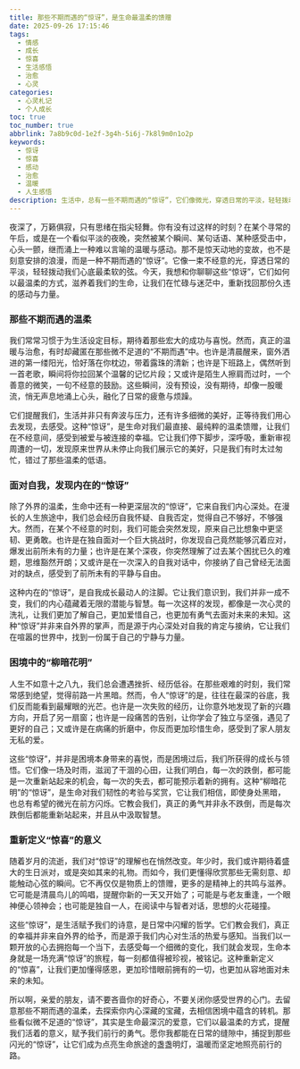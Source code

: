 ```yaml
---
title: 那些不期而遇的“惊讶”，是生命最温柔的馈赠
date: 2025-09-26 17:15:46
tags:
  - 情感
  - 成长
  - 惊喜
  - 生活感悟
  - 治愈
  - 心灵
categories:
  - 心灵札记
  - 个人成长
toc: true
toc_number: true
abbrlink: 7a8b9c0d-1e2f-3g4h-5i6j-7k8l9m0n1o2p
keywords:
  - 惊讶
  - 惊喜
  - 感动
  - 治愈
  - 温暖
  - 人生感悟
description: 生活中，总有一些不期而遇的“惊讶”，它们像微光，穿透日常的平淡，轻轻拨动我们的心弦。这些瞬间，无关宏大，却足以在心底泛起涟漪，提醒我们生命中那些被忽略的美好与力量。本文将带你一同感受，那些来自外界、来自内心、来自困境的“惊讶”，如何成为我们前行路上最温柔的馈赠。
---
```


夜深了，万籁俱寂，只有思绪在指尖轻舞。你有没有过这样的时刻？在某个寻常的午后，或是在一个看似平淡的夜晚，突然被某个瞬间、某句话语、某种感受击中，心头一颤，继而涌上一种难以言喻的温暖与感动。那不是惊天动地的变故，也不是刻意安排的浪漫，而是一种不期而遇的“惊讶”。它像一束不经意的光，穿透日常的平淡，轻轻拨动我们心底最柔软的弦。今天，我想和你聊聊这些“惊讶”，它们如何以最温柔的方式，滋养着我们的生命，让我们在忙碌与迷茫中，重新找回那份久违的感动与力量。

### 那些不期而遇的温柔

我们常常习惯于为生活设定目标，期待着那些宏大的成功与喜悦。然而，真正的温暖与治愈，有时却藏匿在那些微不足道的“不期而遇”中。也许是清晨醒来，窗外洒进的第一缕阳光，恰好落在你枕边，带着露珠的清新；也许是下班路上，偶然听到一首老歌，瞬间将你拉回某个温馨的记忆片段；又或许是陌生人擦肩而过时，一个善意的微笑，一句不经意的鼓励。这些瞬间，没有预设，没有期待，却像一股暖流，悄无声息地涌上心头，融化了日常的疲惫与烦躁。

它们提醒我们，生活并非只有奔波与压力，还有许多细微的美好，正等待我们用心去发现，去感受。这种“惊讶”，是生命对我们最直接、最纯粹的温柔馈赠，让我们在不经意间，感受到被爱与被连接的幸福。它让我们停下脚步，深呼吸，重新审视周遭的一切，发现原来世界从未停止向我们展示它的美好，只是我们有时太过匆忙，错过了那些温柔的低语。

### 面对自我，发现内在的“惊讶”

除了外界的温柔，生命中还有一种更深层次的“惊讶”，它来自我们内心深处。在漫长的人生旅途中，我们总会经历自我怀疑、自我否定，觉得自己不够好，不够强大。然而，在某个不经意的时刻，我们可能会突然发现，原来自己比想象中更坚韧、更勇敢。也许是在独自面对一个巨大挑战时，你发现自己竟然能够沉着应对，爆发出前所未有的力量；也许是在某个深夜，你突然理解了过去某个困扰已久的难题，思维豁然开朗；又或许是在一次深入的自我对话中，你接纳了自己曾经无法面对的缺点，感受到了前所未有的平静与自由。

这种内在的“惊讶”，是自我成长最动人的注脚。它让我们意识到，我们并非一成不变，我们的内心蕴藏着无限的潜能与智慧。每一次这样的发现，都像是一次心灵的洗礼，让我们更加了解自己，更加爱惜自己，也更加有勇气去面对未来的未知。这种“惊讶”并非来自外界的掌声，而是源于内心深处对自我的肯定与接纳，它让我们在喧嚣的世界中，找到一份属于自己的宁静与力量。

### 困境中的“柳暗花明”

人生不如意十之八九，我们总会遭遇挫折、经历低谷。在那些艰难的时刻，我们常常感到绝望，觉得前路一片黑暗。然而，令人“惊讶”的是，往往在最深的谷底，我们反而能看到最耀眼的光芒。也许是一次失败的经历，让你意外地发现了新的兴趣方向，开启了另一扇窗；也许是一段痛苦的告别，让你学会了独立与坚强，遇见了更好的自己；又或许是在病痛的折磨中，你反而更加珍惜生命，感受到了家人朋友无私的爱。

这些“惊讶”，并非是困境本身带来的喜悦，而是困境过后，我们所获得的成长与领悟。它们像一场及时雨，滋润了干涸的心田，让我们明白，每一次的跌倒，都可能是一次重新站起来的机会，每一次的失去，都可能预示着新的拥有。这种“柳暗花明”的“惊讶”，是生命对我们韧性的考验与奖赏，它让我们相信，即使身处黑暗，也总有希望的微光在前方闪烁。它教会我们，真正的勇气并非永不跌倒，而是每次跌倒后都能重新站起来，并且从中汲取智慧。

### 重新定义“惊喜”的意义

随着岁月的流逝，我们对“惊讶”的理解也在悄然改变。年少时，我们或许期待着盛大的生日派对，或是突如其来的礼物。而如今，我们更懂得欣赏那些无需刻意、却能触动心弦的瞬间。它不再仅仅是物质上的馈赠，更多的是精神上的共鸣与滋养。它可能是清晨鸟儿的鸣唱，提醒你新的一天又开始了；可能是与老友重逢，一个眼神便心领神会；也可能是独自一人，在阅读中与智者对话，思想的火花碰撞。

这些“惊讶”，是生活赋予我们的诗意，是日常中闪耀的哲学。它们教会我们，真正的幸福并非来自外界的给予，而是源于我们内心对生活的热爱与感知。当我们以一颗开放的心去拥抱每一个当下，去感受每一个细微的变化，我们就会发现，生命本身就是一场充满“惊讶”的旅程，每一刻都值得被珍视，被铭记。这种重新定义的“惊喜”，让我们更加懂得感恩，更加珍惜眼前拥有的一切，也更加从容地面对未来的未知。

所以啊，亲爱的朋友，请不要吝啬你的好奇心，不要关闭你感受世界的心门。去留意那些不期而遇的温柔，去探索你内心深藏的宝藏，去相信困境中蕴含的转机。那些看似微不足道的“惊讶”，其实是生命最深沉的爱意，它们以最温柔的方式，提醒我们活着的意义，赋予我们前行的勇气。愿你我都能在日常的缝隙中，捕捉到那些闪光的“惊讶”，让它们成为点亮生命旅途的盏盏明灯，温暖而坚定地照亮前行的路。